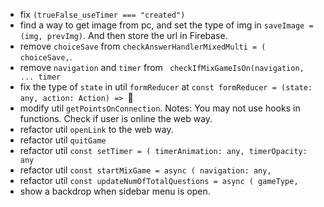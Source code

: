 - fix `(trueFalse_useTimer === "created")`
- find a way to get image from pc, and set the type of img in `saveImage = (img, prevImg)`. And then store the url in Firebase.
- remove `choiceSave` from `checkAnswerHandlerMixedMulti = ( choiceSave,`.
- remove `navigation` and `timer` from ` checkIfMixGameIsOn(navigation, ... timer`
- fix the type of `state` in util `formReducer` at `const formReducer = (state: any, action: Action) => `
- modify util `getPointsOnConnection`. Notes: You may not use hooks in functions. Check if user is online the web way.
- refactor util `openLink` to the web way.
- refactor util `quitGame`
- refactor util `const setTimer = ( timerAnimation: any, timerOpacity: any`
- refactor util `const startMixGame = async ( navigation: any,`
- refactor util `const updateNumOfTotalQuestions = async ( gameType,`
- show a backdrop when sidebar menu is open.
